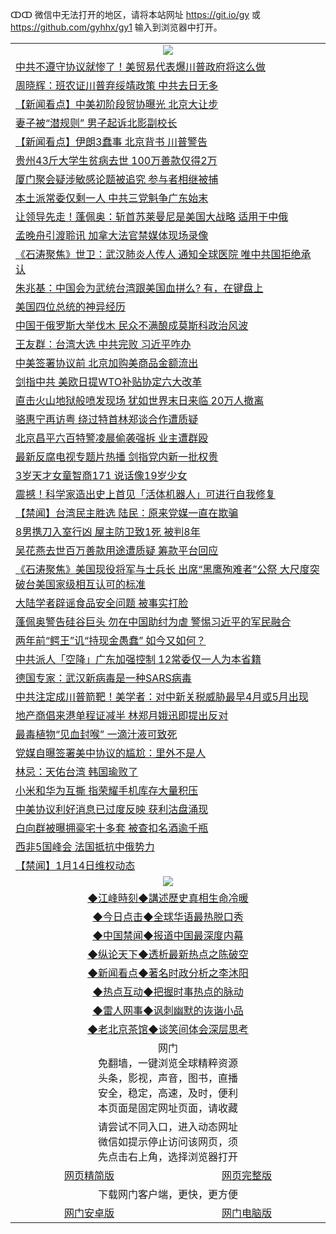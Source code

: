 ↀↀ 微信中无法打开的地区，请将本站网址 https://git.io/gy 或 https://github.com/gyhhx/gy1 输入到浏览器中打开。 

 <table>

  <tr>
    <td colspan="2" align=center><img src="https://cdn.jsdelivr.net/gh/gyoupiodf/im1/20190822-2.jpg"></td>
 </tr>
<tr><td colspan="2" align="left"><a href="https://xball.casa/oo.aspx?name=c1117764&key=eqxowaguscvmxdgc&from=gy">中共不遵守协议就惨了！美贸易代表爆川普政府将这么做</a></td></tr>
<tr><td colspan="2" align="left"><a href="https://xball.casa/oo.aspx?name=c1117799&key=eqxowaguscvmxdgc&from=gy">周晓辉：班农证川普弃绥靖政策 中共去日无多</a></td></tr>
<tr><td colspan="2" align="left"><a href="https://xball.casa/oo.aspx?name=c1117790&key=eqxowaguscvmxdgc&from=gy">【新闻看点】中美初阶段贸协曝光 北京大让步</a></td></tr>
<tr><td colspan="2" align="left"><a href="https://xball.casa/oo.aspx?name=c1117796&key=eqxowaguscvmxdgc&from=gy">妻子被“潜规则” 男子起诉北影副校长</a></td></tr>
<tr><td colspan="2" align="left"><a href="https://xball.casa/oo.aspx?name=c1117771&key=eqxowaguscvmxdgc&from=gy">【新闻看点】伊朗3蠢事 北京背书 川普警告</a></td></tr>
<tr><td colspan="2" align="left"><a href="https://xball.casa/oo.aspx?name=c1117821&key=eqxowaguscvmxdgc&from=gy">贵州43斤大学生贫病去世 100万善款仅得2万</a></td></tr>
<tr><td colspan="2" align="left"><a href="https://xball.casa/oo.aspx?name=c1117840&key=eqxowaguscvmxdgc&from=gy">厦门聚会疑涉敏感论题被追究 参与者相继被捕</a></td></tr>
<tr><td colspan="2" align="left"><a href="https://xball.casa/oo.aspx?name=c1117772&key=eqxowaguscvmxdgc&from=gy">本土派常委仅剩一人 中共三党魁争广东始末</a></td></tr>
<tr><td colspan="2" align="left"><a href="https://xball.casa/oo.aspx?name=c1117854&key=eqxowaguscvmxdgc&from=gy">让领导先走！蓬佩奥：斩首苏莱曼尼是美国大战略 适用于中俄</a></td></tr>
<tr><td colspan="2" align="left"><a href="https://xball.casa/oo.aspx?name=c1117819&key=eqxowaguscvmxdgc&from=gy">孟晚舟引渡聆讯 加拿大法官禁媒体现场录像</a></td></tr>
<tr><td colspan="2" align="left"><a href="https://xball.casa/oo.aspx?name=c1117787&key=eqxowaguscvmxdgc&from=gy">《石涛聚焦》世卫：武汉肺炎人传人 通知全球医院 唯中共国拒绝承认</a></td></tr>
<tr><td colspan="2" align="left"><a href="https://xball.casa/oo.aspx?name=c1117753&key=eqxowaguscvmxdgc&from=gy">朱兆基：中国会为武统台湾跟美国血拼么? 有，在键盘上</a></td></tr>
<tr><td colspan="2" align="left"><a href="https://xball.casa/oo.aspx?name=c1117842&key=eqxowaguscvmxdgc&from=gy">美国四位总统的神异经历</a></td></tr>
<tr><td colspan="2" align="left"><a href="https://xball.casa/oo.aspx?name=c1117841&key=eqxowaguscvmxdgc&from=gy">中国于俄罗斯大举伐木 民众不满酿成莫斯科政治风波</a></td></tr>
<tr><td colspan="2" align="left"><a href="https://xball.casa/oo.aspx?name=c1117798&key=eqxowaguscvmxdgc&from=gy">王友群：台湾大选 中共完败 习近平咋办</a></td></tr>
<tr><td colspan="2" align="left"><a href="https://xball.casa/oo.aspx?name=c1117751&key=eqxowaguscvmxdgc&from=gy">中美签署协议前 北京加购美商品金额流出</a></td></tr>
<tr><td colspan="2" align="left"><a href="https://xball.casa/oo.aspx?name=c1117818&key=eqxowaguscvmxdgc&from=gy">剑指中共 美欧日提WTO补贴协定六大改革</a></td></tr>
<tr><td colspan="2" align="left"><a href="https://xball.casa/oo.aspx?name=c1117814&key=eqxowaguscvmxdgc&from=gy">直击火山地狱般喷发现场 犹如世界末日来临 20万人撤离</a></td></tr>
<tr><td colspan="2" align="left"><a href="https://xball.casa/oo.aspx?name=c1117791&key=eqxowaguscvmxdgc&from=gy">骆惠宁再访粤 绕过特首林郑谈合作遭质疑</a></td></tr>
<tr><td colspan="2" align="left"><a href="https://xball.casa/oo.aspx?name=c1117812&key=eqxowaguscvmxdgc&from=gy">北京昌平六百特警凌晨偷袭强拆 业主遭群殴</a></td></tr>
<tr><td colspan="2" align="left"><a href="https://xball.casa/oo.aspx?name=c1117837&key=eqxowaguscvmxdgc&from=gy">最新反腐电视专题片热播 剑指党内新一批权贵</a></td></tr>
<tr><td colspan="2" align="left"><a href="https://xball.casa/oo.aspx?name=c1117811&key=eqxowaguscvmxdgc&from=gy">3岁天才女童智商171 说话像19岁少女</a></td></tr>
<tr><td colspan="2" align="left"><a href="https://xball.casa/oo.aspx?name=c1117781&key=eqxowaguscvmxdgc&from=gy">震撼！科学家造出史上首见「活体机器人」可进行自我修复</a></td></tr>
<tr><td colspan="2" align="left"><a href="https://xball.casa/oo.aspx?name=c1117824&key=eqxowaguscvmxdgc&from=gy">【禁闻】台湾民主胜选 陆民：原来党媒一直在欺骗﻿﻿</a></td></tr>
<tr><td colspan="2" align="left"><a href="https://xball.casa/oo.aspx?name=c1117759&key=eqxowaguscvmxdgc&from=gy">8男携刀入室行凶  屋主防卫致1死 被判8年</a></td></tr>
<tr><td colspan="2" align="left"><a href="https://xball.casa/oo.aspx?name=c1117822&key=eqxowaguscvmxdgc&from=gy">吴花燕去世百万善款用途遭质疑 筹款平台回应</a></td></tr>
<tr><td colspan="2" align="left"><a href="https://xball.casa/oo.aspx?name=c1117773&key=eqxowaguscvmxdgc&from=gy">《石涛聚焦》美国现役将军与士兵长 出席“黑鹰殉难者”公祭 大尺度突破台美国家级相互认可的标准</a></td></tr>
<tr><td colspan="2" align="left"><a href="https://xball.casa/oo.aspx?name=c1117784&key=eqxowaguscvmxdgc&from=gy">大陆学者辟谣食品安全问题 被事实打脸</a></td></tr>
<tr><td colspan="2" align="left"><a href="https://xball.casa/oo.aspx?name=c1117853&key=eqxowaguscvmxdgc&from=gy">蓬佩奥警告硅谷巨头 勿在中国助纣为虐 警惕习近平的军民融合</a></td></tr>
<tr><td colspan="2" align="left"><a href="https://xball.casa/oo.aspx?name=c1117789&key=eqxowaguscvmxdgc&from=gy">两年前“鳄王”讥“持现金愚蠢” 如今又如何？</a></td></tr>
<tr><td colspan="2" align="left"><a href="https://xball.casa/oo.aspx?name=c1117779&key=eqxowaguscvmxdgc&from=gy">中共派人「空降」广东加强控制 12常委仅一人为本省籍</a></td></tr>
<tr><td colspan="2" align="left"><a href="https://xball.casa/oo.aspx?name=c1117852&key=eqxowaguscvmxdgc&from=gy">德国专家：武汉新病毒是一种SARS病毒</a></td></tr>
<tr><td colspan="2" align="left"><a href="https://xball.casa/oo.aspx?name=c1117766&key=eqxowaguscvmxdgc&from=gy">中共注定成川普箭靶！美学者：对中新关税威胁最早4月或5月出现</a></td></tr>
<tr><td colspan="2" align="left"><a href="https://xball.casa/oo.aspx?name=c1117780&key=eqxowaguscvmxdgc&from=gy">地产商倡来港单程证减半 林郑月娥迅即提出反对</a></td></tr>
<tr><td colspan="2" align="left"><a href="https://xball.casa/oo.aspx?name=c1117794&key=eqxowaguscvmxdgc&from=gy">最毒植物“见血封喉” 一滴汁液可致死</a></td></tr>
<tr><td colspan="2" align="left"><a href="https://xball.casa/oo.aspx?name=c1117826&key=eqxowaguscvmxdgc&from=gy">党媒自曝签署美中协议的尴尬：里外不是人</a></td></tr>
<tr><td colspan="2" align="left"><a href="https://xball.casa/oo.aspx?name=c1117792&key=eqxowaguscvmxdgc&from=gy">林忌：天佑台湾 韩国瑜败了</a></td></tr>
<tr><td colspan="2" align="left"><a href="https://xball.casa/oo.aspx?name=c1117817&key=eqxowaguscvmxdgc&from=gy">小米和华为互撕 指荣耀手机库存大量积压</a></td></tr>
<tr><td colspan="2" align="left"><a href="https://xball.casa/oo.aspx?name=c1117788&key=eqxowaguscvmxdgc&from=gy">中美协议利好消息已过度反映 获利沽盘涌现</a></td></tr>
<tr><td colspan="2" align="left"><a href="https://xball.casa/oo.aspx?name=c1117844&key=eqxowaguscvmxdgc&from=gy">白向群被曝拥豪宅十多套 被查扣名酒逾千瓶</a></td></tr>
<tr><td colspan="2" align="left"><a href="https://xball.casa/oo.aspx?name=c1117839&key=eqxowaguscvmxdgc&from=gy">西非5国峰会 法国抵抗中俄势力</a></td></tr>
<tr><td colspan="2" align="left"><a href="https://xball.casa/oo.aspx?name=c1117820&key=eqxowaguscvmxdgc&from=gy">【禁闻】1月14日维权动态</a></td></tr>

 <tr>
   <td colspan="2" align=center><img src="https://cdn.jsdelivr.net/gh/gyoupiodf/im1/jf-1.jpg"></td>
  </tr>
   <tr>
   <td colspan="2" align=center> 
<a href="https://xball.casa/oo.aspx?name=c922850&key=eqxowaguscvmxdgc&from=gy&tag=9877">◆江峰時刻◆講述歷史真相生命冷暖</a><br/>
    </td>
  </tr>
   <tr>
   <td colspan="2" align=center> 
<a href="https://xball.casa/oo.aspx?name=c816850&key=eqxowaguscvmxdgc&from=gy&tag=9877">◆今日点击◆全球华语最热脱口秀</a><br/>
    </td>
  </tr>
  <tr>
  <td colspan="2" align=center>
<a href="https://xball.casa/oo.aspx?name=c816860&key=eqxowaguscvmxdgc&from=gy&tag=99733110">◆中国禁闻◆报道中国最深度内幕</a><br/>
   </tr>
  <tr>
     <td colspan="2" align=center>
<a href="https://xball.casa/oo.aspx?name=c816855&key=eqxowaguscvmxdgc&from=gy&tag=997110">◆纵论天下◆透析最新热点之陈破空</a><br/>
   </tr>
   <tr>
      <td colspan="2" align=center>
<a href="https://xball.casa/oo.aspx?name=c838308&key=eqxowaguscvmxdgc&from=gy&tag=9973110">◆新闻看点◆著名时政分析之李沐阳</a><br/>
   </tr>
   <tr>
     <td colspan="2" align=center>
<a href="https://xball.casa/oo.aspx?name=c816852&key=eqxowaguscvmxdgc&from=gy&tag=9733110">◆热点互动◆把握时事热点的脉动</a><br/>
   </tr>
   <tr>
      <td colspan="2" align=center>
<a href="https://xball.casa/oo.aspx?name=c816694&key=eqxowaguscvmxdgc&from=gy&tag=93310">◆雷人网事◆讽刺幽默的诙谐小品</a><br/>
   </tr>
   <tr>
    <td colspan="2" align=center>
<a href="https://xball.casa/oo.aspx?name=c816650&key=eqxowaguscvmxdgc&from=gy&tag=9973110">◆老北京茶馆◆谈笑间体会深层思考</a><br/>
   </tr>
<tr>
    <td colspan="2" align="center">网门<br/>免翻墙，一键浏览全球精粹资源<br/>头条，影视，声音，图书，直播<br/>安全，稳定，高速，及时，便利<br/>本页面是固定网址页面，请收藏</td>
  <tr>
  <tr>
    <td colspan="2" align="center">请尝试不同入口，进入动态网址<br/>微信如提示停止访问该网页，须<br/>先点击右上角，选择浏览器打开</td>
  <tr>  
  <tr>
    <td align="center"><a href="https://gitcdn.xyz/repo/otiny/up/master/show002.htm">网页精简版</a></td>
    <td align="center"><a href="https://gitcdn.xyz/repo/otiny/up/master/show001.htm">网页完整版</a></td>
  </tr>
  <tr>
    <td colspan="2" align="center">下载网门客户端，更快，更方便</td>
  <tr>
  <tr>
    <td align="center"><a href="https://raw.githubusercontent.com/opipe/up/master/oGatea.apk">网门安卓版</a></td>
    <td align="center"><a href="https://raw.githubusercontent.com/opipe/up/master/oGate.zip">网门电脑版</a></td>
  </tr>

</table>

